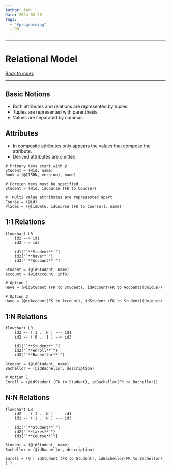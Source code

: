 ```yaml
---
Author: AAM
Date: 2024-03-20
tags:
  - "#programming"
  - DB
---
```


---
# Relational Model

[Back to index](../../DATABASES.md)

---

## Basic Notions

- Both attributes and relations are represented by tuples.
- Tuples are represented with parenthesis.
- Values are separated by commas.

## Attributes

- In composite attributes only appears the values that compose the attribute.
- Derived attributes are omitted.

```Relational
# Primary Keys start with @
Student = (@id, name)
Book = (@[ISBN, version], name)

# Foreign Keys must be specified
Student = (@id, idCourse (FK to Course))

#  Multi value attributes are represented apart
Course = (@id)
Places = (@[idDate, idCourse (FK to Course)], name)
```

## 1:1 Relations

```mermaid
flowchart LR
	id2 --> id1
	id2 --> id3

	id1["`**Student**`"]
	id2{"`**have**`"}
	id3["`**Account**`"]
```

```Relational
Student = (@idStudent, name)
Account = (@idAccount, info)

# Option 1
Have = (@idStudent (FK to Student), idAccount(FK to Account)(Unique))

# Option 2
Have = (@idAccount(FK to Account), idStudent (FK to Student)(Unique))
```

## 1:N Relations

```mermaid
flowchart LR
	id2 -- ( 1 .. N ) --- id1
	id2 -- ( 0 .. 1 ) --> id3

	id1["`**Student**`"]
	id2{"`**enroll**`"}
	id3["`**Bachellor**`"]
```

```Relational
Student = (@idStudent, name)
Bachellor = (@idBachellor, description)

# Option 1
Enroll = (@idStudent (FK to Student), idBachellor(FK to Bachellor))
```

## N:N Relations

```mermaid
flowchart LR
	id2 -- ( 1 .. N ) --- id1
	id2 -- ( 1 .. N ) --- id3

	id1["`**Student**`"]
	id2{"`**takes**`"}
	id3["`**Course**`"]
```

```Relational
Student = (@idStudent, name)
Bachellor = (@idBachellor, description)

Enroll = (@ [ idStudent (FK to Student), idBachellor(FK to Bachellor) ] )
```